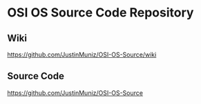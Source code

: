 OSI OS Source Code Repository
=============================

Wiki
----

https://github.com/JustinMuniz/OSI-OS-Source/wiki

Source Code
-----------

https://github.com/JustinMuniz/OSI-OS-Source
